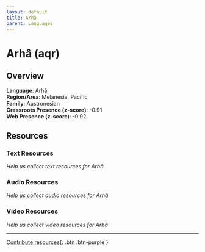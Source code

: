 ```yaml
---
layout: default
title: Arhâ
parent: Languages
---
```


# Arhâ (aqr)

## Overview

**Language**: Arhâ  
**Region/Area**: Melanesia, Pacific  
**Family**: Austronesian  
**Grassroots Presence (z-score)**: -0.91  
**Web Presence (z-score)**: -0.92  

## Resources

### Text Resources
*Help us collect text resources for Arhâ*

### Audio Resources
*Help us collect audio resources for Arhâ*

### Video Resources
*Help us collect video resources for Arhâ*

---

[Contribute resources](https://forms.office.com/e/1SfLJx3u1r){: .btn .btn-purple }

